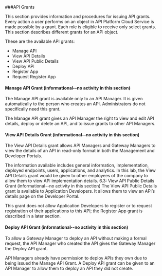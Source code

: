 ###API Grants

This section provides information and procedures for issuing API grants. Every action a user performs on an object in API Platform Cloud Service is made possible by a grant. Each role is eligible to receive only select grants. This section describes different grants for an API object.

These are the available API grants:
- Manage API
- View API Details
- View API Public Details
- Deploy API
- Register App
- Request Register App

#### Manage API Grant (informational--no activity in this section)
The Manage API grant is available only to an API Manager. It is given automatically to the person who creates an API. Administrators do not specifically need this grant.

The Manage API grant gives an API Manager the right to view and edit API details, deploy or delete an API, and to issue grants to other API Managers.

#### View API Details Grant (informational--no activity in this section)
The View API Details grant allows API Managers and Gateway Managers to view the details of an API in read-only format in both the Management and Developer Portals.

The information available includes general information, implementation, deployed endpoints, users, applications, and analytics. In this lab, the View API Details grant would be given to other employees of the company to allow them to view API implementation details.
6.3: View API Public Details Grant (informational--no activity in this section)
The View API Public Details grant is available to Application Developers. It allows them to view an API’s details page on the Developer Portal. 

This grant does not allow Application Developers to register or to request registration of their applications to this API; the Register App grant is described in a later section.
 
#### Deploy API Grant (informational--no activity in this section)
To allow a Gateway Manager to deploy an API without making a formal request, the API Manager who created the API gives the Gateway Manager the Deploy API grant.

API Managers already have permission to deploy APIs they own due to being issued the Manage API Grant. A Deploy API grant can be given to an API Manager to allow them to deploy an API they did not create.